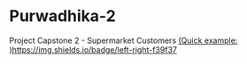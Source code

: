 # Purwadhika-2
Project Capstone 2 - Supermarket Customers
[(Quick example: )](https://img.shields.io/badge/left-right-f39f37)https://img.shields.io/badge/left-right-f39f37
